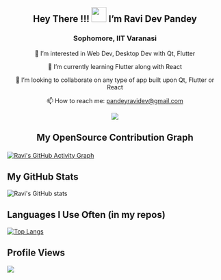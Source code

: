 ## <p align="center"> Hey There !!! <img src='https://raw.githubusercontent.com/MartinHeinz/MartinHeinz/master/wave.gif' width=35> I’m Ravi Dev Pandey </p>
### <p align="center"> Sophomore, IIT Varanasi </p>
<p align="center"> 👀 I’m interested in Web Dev, Desktop Dev with Qt, Flutter </p>
<p align="center"> 🌱 I’m currently learning Flutter along with React </p>
<p align="center"> 💞️ I’m looking to collaborate on any type of app built upon Qt, Flutter or React </p>
<p align="center"> 📫 How to reach me: <a href="mailto:pandeyravidev@gmail.com">pandeyravidev@gmail.com</a> </p>

<p align="center"><img align="center" src="https://github-readme-streak-stats.herokuapp.com/?user=Literal-Eval&theme=github-dark"></p>

## <p align="center">My OpenSource Contribution Graph</p>
[![Ravi's GitHub Activity Graph](https://activity-graph.herokuapp.com/graph?username=Literal-Eval&custom_title=Ravi's%20Contribution%20Graph&hide_border=true&theme=react-dark)](https://github.com/Literal-Eval)

## My GitHub Stats
![Ravi's GitHub stats](https://github-readme-stats.vercel.app/api?username=Literal-Eval&show_icons=true&theme=github_dark&hide_border=true)

## Languages I Use Often (in my repos)
[![Top Langs](https://github-readme-stats.vercel.app/api/top-langs/?username=Literal-Eval&theme=github_dark&show_icons=true&layout=compact&hide_border=true)](https://github.com/Literal-Eval)

## Profile Views
![](https://komarev.com/ghpvc/?username=Literal-Eval&style=flat-square)

<!---
Literal-Eval/Literal-Eval is a ✨ special ✨ repository because its `README.md` (this file) appears on your GitHub profile.
You can click the Preview link to take a look at your changes.
--->
